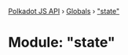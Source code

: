[Polkadot JS API](../README.md) › [Globals](../globals.md) › ["state"](_state_.md)

# Module: "state"



